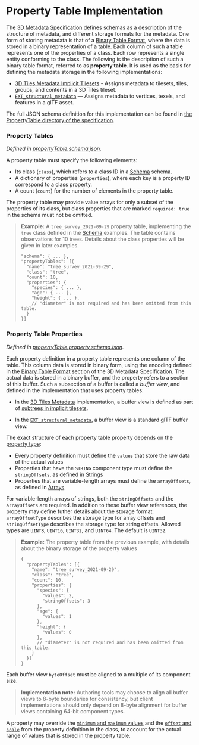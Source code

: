 # Property Table Implementation

The [3D Metadata Specification](../../README.md) defines schemas as a description of the structure of metadata, and different storage formats for the metadata. One form of storing metadata is that of a [Binary Table Format](../../README.md#binary-table-format), where the data is stored in a binary representation of a table. Each column of such a table represents one of the properties of a class. Each row represents a single entity conforming to the class. The following is the description of such a binary table format, referred to as **property table**. It is used as the basis for defining the metadata storage in the following implementations:

* [3D Tiles Metadata Implicit Tilesets](TODO) - Assigns metadata to tilesets, tiles, groups, and contents in a 3D Tiles tileset.
* [`EXT_structural_metadata`](https://github.com/CesiumGS/glTF/tree/3d-tiles-next/extensions/2.0/Vendor/EXT_structural_metadata) — Assigns metadata to vertices, texels, and features in a glTF asset.

The full JSON schema definition for this implementation can be found in [the PropertyTable directory of the specification](../../../schema/PropertyTable/).

### Property Tables

*Defined in [propertyTable.schema.json](../../../schema/PropertyTable/propertyTable.schema.json).*

A property table must specify the following elements:

- Its class (`class`), which refers to a class ID in a [Schema](../Schema/) schema.
- A dictionary of properties (`properties`), where each key is a property ID correspond to a class property.
- A count (`count`) for the number of elements in the property table.

The property table may provide value arrays for only a subset of the properties of its class, but class properties that are marked `required: true` in the schema must not be omitted.

> **Example:** A `tree_survey_2021-09-29` property table, implementing the `tree` class defined in the [Schema](../Schema/) examples. The table contains observations for 10 trees. Details about the class properties will be given in later examples.
>
> ```jsonc
> "schema": { ... },
> "propertyTables": [{
>   "name": "tree_survey_2021-09-29",
>   "class": "tree",
>   "count": 10,
>   "properties": {
>     "species": { ... },
>     "age": { ... },
>     "height": { ... },
>     // "diameter" is not required and has been omitted from this table.
>   }
> }]
> ```

### Property Table Properties

*Defined in [propertyTable.property.schema.json](../../../schema/PropertyTable/propertyTable.property.schema.json).*

Each property definition in a property table represents one column of the table. This column data is stored in binary form, using the encoding defined in the [Binary Table Format](../../README.md#binary-table-format) section of the 3D Metadata Specification. The actual data is stored in a binary buffer, and the property refers to a section of this buffer. Such a subsection of a buffer is called a _buffer view_, and defined in the implementation that uses property tables:

* In the [3D Tiles Metadata](TODO) implementation, a buffer view is defined as part of [subtrees in implicit tilesets](../../../ImplicitTiling/README.md#buffers-and-buffer-views).
- In the [`EXT_structural_metadata`](https://github.com/CesiumGS/glTF/tree/3d-tiles-next/extensions/2.0/Vendor/EXT_structural_metadata), a buffer view is a standard glTF buffer view. 

The exact structure of each property table property depends on the [property type](../../README.md#property):

- Every property definition must define the `values` that store the raw data of the actual values
- Properties that have the `STRING` component type must define the `stringOffsets`, as defined in [Strings](../../README.md#strings)
- Properties that are variable-length arrays must define the `arrayOffsets`, as defined in [Arrays](../../README.md#arrays)

 For variable-length arrays of strings, both the `stringOffsets` and the `arrayOffsets` are required. In addition to these buffer view references, the property may define futher details about the storage format: `arrayOffsetType` describes the storage type for array offsets and `stringOffsetType` describes the storage type for string offsets. Allowed types are `UINT8`, `UINT16`, `UINT32`, and `UINT64`. The default is `UINT32`.

> **Example:** The property table from the previous example, with details about the binary storage of the property values
>
> ```jsonc
> {
>   "propertyTables": [{
>     "name": "tree_survey_2021-09-29",
>     "class": "tree",
>     "count": 10,
>     "properties": {
>       "species": {
>         "values": 2,
>         "stringOffsets": 3
>       },
>       "age": {
>         "values": 1
>       },
>       "height": {
>         "values": 0
>       },
>       // "diameter" is not required and has been omitted from this table.
>     }
>   }]
> }
> ```

Each buffer view `byteOffset` must be aligned to a multiple of its component size. 

> **Implementation note:** Authoring tools may choose to align all buffer views to 8-byte boundaries for consistency, but client implementations should only depend on 8-byte alignment for buffer views containing 64-bit component types.

A property may override the [`minimum` and `maximum` values](../Metadata#minimum-and-maximum-values) and the [`offset` and `scale`](../Metadata#offset-and-scale) from the property definition in the class, to account for the actual range of values that is stored in the property table.

